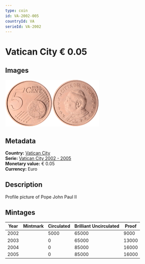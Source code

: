 ```yaml
---
type: coin
id: VA-2002-005
countryId: VA
serieId: VA-2002
---
```


# Vatican City € 0.05

## Images

<img src="../../../Images/common-2002-005.webp" height="150" alt="Front image"><img src="Images/vatican city-2002-005.webp" height="150" alt="Back image">

## Metadata

**Country:** [Vatican City](../index.md)\
**Serie:** [Vatican City 2002 - 2005](index.md)\
**Monetary value:** € 0.05\
**Currency:** Euro

## Description

Profile picture of Pope John Paul II

## Mintages

| Year | Mintmark | Circulated | Brilliant Uncirculated | Proof |
| ---- | -------- | ---------- | ---------------------- | ----- |
| 2002 |          | 5000       | 65000                  | 9000  |
| 2003 |          | 0          | 65000                  | 13000 |
| 2004 |          | 0          | 85000                  | 16000 |
| 2005 |          | 0          | 85000                  | 16000 |
